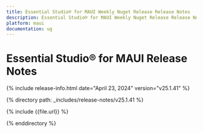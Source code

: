 ```yaml
---
title: Essential Studio® for MAUI Weekly Nuget Release Release Notes  
description: Essential Studio® for MAUI Weekly Nuget Release Release Notes  
platform: maui
documentation: ug
---
```


# Essential Studio® for MAUI  Release Notes  

{% include release-info.html date="April 23, 2024"  version="v25.1.41" %} 

{% directory path: _includes/release-notes/v25.1.41 %}

{% include {{file.url}} %}

{% enddirectory %}